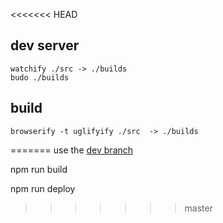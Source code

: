 <<<<<<< HEAD

## dev server
```
watchify ./src -> ./builds
budo ./builds
```

## build
```
browserify -t uglifyify ./src  -> ./builds
```
=======
use the [dev branch](https://github.com/spencermountain/spencermountain.github.io/tree/dev)

npm run build

npm run deploy
>>>>>>> master
